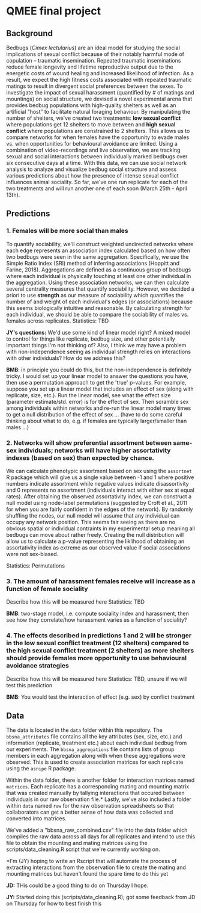 # QMEE final project

## Background
Bedbugs (_Cimex lectularius_) are an ideal model for studying the social implications of sexual conflict because of their notably harmful mode of copulation – traumatic insemination. Repeated traumatic inseminations reduce female longevity and lifetime reproductive output due to the energetic costs of wound healing and increased likelihood of infection. As a result, we expect the high fitness costs associated with repeated traumatic matings to result in divergent social preferences between the sexes. To investigate the impact of sexual harassment (quantified by # of matings and mountings) on social structure, we devised a novel experimental arena that provides bedbug populations with high-quality shelters as well as an artificial “host” to facilitate natural foraging behaviour. By manipulating the number of shelters, we've created two treatments: **low sexual conflict** where populations get 12 shelters to move between and **high sexual conflict** where populations are constrained to 2 shelters. This allows us to compare networks for when females have the opportunity to evade males vs. when opportunities for behavioural avoidance are limited. Using a combination of video-recordings and live observation, we are tracking sexual and social interactions between individually marked bedbugs over six consecutive  days at a time. With this data, we can use social network analysis to analyze and visualize bedbug social structure and assess various predictions about how the presence of intense sexual conflict influences animal sociality. So far, we've one run replicate for each of the two treatments and will run another one of each soon (March 25th - April 13th). 

## Predictions

### 1.	Females will be more social than males

To quantify sociability, we'll construct weighted undirected networks where each edge represents an association index calculated based on how often two bedbugs were seen in the same aggregation. Specifically, we use the Simple Ratio Index (SRI) method of inferring associations (Hoppitt and Farine, 2018). Aggregations are defined as a continuous group of bedbugs where each individual is physically touching at least one other individual in the aggregation. Using these association networks, we can then calculate several centrality measures that quantify sociability. However, we decided a priori to use **strength** as our measure of sociability which quantifies the number of and weight of each individual's edges (or associations) because this seems biologically intuitive and reasonable. By calculating strength for each individual, we should be able to compare the sociability of males vs. females across replicates. 
Statistics: TBD

**JY's questions:** We'd use some kind of linear model right? A mixed model to control for things like replicate, bedbug size, and other potentially important things I'm not thinking of? Also, I think we may have a problem with non-independence seeing as individual strength relies on interactions with other individuals? How do we address this? 

**BMB**: in principle you could do this, but the non-independence is definitely tricky.  I would set up your linear model to answer the questions you have, then use a permutation approach to get the 'true' p-values. For example, suppose you set up a linear model that includes an effect of sex (along with replicate, size, etc.).  Run the linear model, see what the effect size (parameter estimate/std. error) is for the effect of sex.  Then scramble sex among individuals within networks and re-run the linear model many times to get a null distribution of the effect of sex ... (have to do some careful thinking about what to do, e.g. if females are typically larger/smaller than males ...)

### 2.	Networks will show preferential assortment between same-sex individuals; networks will have higher assortativity indexes (based on sex) than expected by chance. 
We can calculate phenotypic assortment based on sex using the `assortnet` R package which will give us a single value between -1 and 1 where positive numbers indicate assortment while negative values indicate disassortivity and 0 represents no assortment (individuals interact with either sex at equal rates). After obtaining the observed assortativity index, we can construct a null model using node-label permutations (suggested by Croft et al., 2011 for when you are fairly confident in the edges of the network). By randomly shuffling the nodes, our null model will assume that any individual can occupy any network position. This seems fair seeing as there are no obvious spatial or individual contraints in my experimental setup meaning all bedbugs can move about rather freely. Creating the null distribution will allow us to calculate a p-value representing the liklihood of obtaining an assortativity index as extreme as our observed value if social associations were not sex-biased. 

Statistics: Permutations

### 3.	The amount of harassment females receive will increase as a function of female sociality 
Describe how this will be measured here
Statistics: TBD

**BMB**: two-stage model, i.e. compute sociality index and harassment, then see how they correlate/how harassment varies as a function of sociality?

### 4.  The effects described in predictions 1 and 2 will be stronger in the low sexual conflict treatment (12 shelters) compared to the high sexual conflict treatment (2 shelters) as more shelters should provide females more opportunity to use behavioural avoidance strategies
Describe how this will be measured here
Statistics: TBD, unsure if we will test this prediction

**BMB**: You would test the interaction of effect (e.g. sex) by conflict treatment

## Data

The data is located in the `data` folder within this repository. The `bbsna_attributes` file contains all the key attributes (sex, size, etc.) and information (replicate, treatment etc.) about each individual bedbug from our experiments. The `bbsna_aggregations` file contains lists of group members in each aggregation along with when these aggregations were observed. This is used to create association matrices for each replicate using the `asnipe` R package. 

Within the data folder, there is another folder for interaction matrices named `matrices`. Each replicate has a corresponding mating and mounting matrix that was created manually by tallying interactions that occured between individuals in our raw observation file.* Lastly, we've also included a folder within `data` named `raw` for the raw observation spreadsheets so that collaborators can get a better sense of how data was collected and converted into matrices.

We've added a "bbsna_raw_combined.csv" file into the data folder which compiles the raw data across all days for all replicates and intend to use this file to obtain the mounting and mating matrices using the scripts/data_cleaning.R script that we're currently working on. 

*I'm (JY) hoping to write an Rscript that will automate the process of extracting interactions from the observation file to create the mating and mounting matrices but haven't found the spare time to do this yet

**JD:** THis could be a good thing to do on Thursday I hope.

**JY:** Started doing this (scripts/data_cleaning.R); got some feedback from JD on Thursday for how to best finish this
